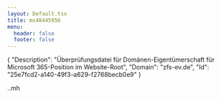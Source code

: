 ```yaml
---
layout: Default.tsx
title: ms48445956
menu:
  header: false
  footer: false
---
```



{ "Description": "Überprüfungsdatei für Domänen-Eigentümerschaft für Microsoft 365-Position im Website-Root", "Domain": "zfs-ev.de", "Id": "25e7fcd2-a140-49f3-a629-f2768becb0e9" }


..mh